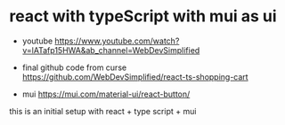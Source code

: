 # react with typeScript with mui as ui

- youtube <https://www.youtube.com/watch?v=lATafp15HWA&ab_channel=WebDevSimplified>
- final github code from curse <https://github.com/WebDevSimplified/react-ts-shopping-cart>

- mui <https://mui.com/material-ui/react-button/>

this is an initial setup with react + type script + mui 